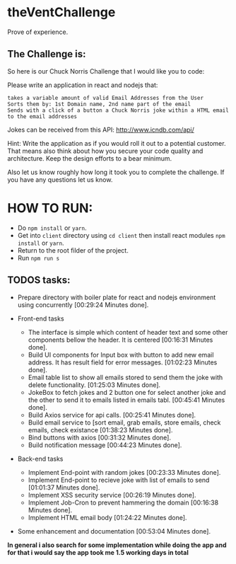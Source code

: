 # theVentChallenge

Prove of experience.

## The Challenge is:

So here is our Chuck Norris Challenge that I would like you to code:

Please write an application in react and nodejs that:

    takes a variable amount of valid Email Addresses from the User
    Sorts them by: 1st Domain name, 2nd name part of the email
    Sends with a click of a button a Chuck Norris joke within a HTML email to the email addresses

Jokes can be received from this API: http://www.icndb.com/api/

Hint: Write the application as if you would roll it out to a potential customer. That means also think about how you secure your code quality and architecture. Keep the design efforts to a bear minimum.

Also let us know roughly how long it took you to complete the challenge.
If you have any questions let us know.

# HOW TO RUN:

- Do `npm install` or `yarn`.
- Get into `client` directory using `cd client` then install react modules `npm install` or `yarn`.
- Return to the root filder of the project.
- Run `npm run s`

## TODOS tasks:

- Prepare directory with boiler plate for react and nodejs environment using concurrently [00:29:24 Minutes done].
- Front-end tasks

  - The interface is simple which content of header text and some other components bellow the header. It is centered [00:16:31 Minutes done].
  - Build UI components for Input box with button to add new email address. It has result field for error messages. [01:02:23 Minutes done].
  - Email table list to show all emails stored to send them the joke with delete functionality. [01:25:03 Minutes done].
  - JokeBox to fetch jokes and 2 button one for select another joke and the other to send it to emails listed in emails tabl. [00:45:41 Minutes done].
  - Build Axios service for api calls. [00:25:41 Minutes done].
  - Build email service to [sort email, grab emails, store emails, check emails, check existance [01:38:23 Minutes done].
  - Bind buttons with axios [00:31:32 Minutes done].
  - Build notification message [00:44:23 Minutes done].

- Back-end tasks

  - Implement End-point with random jokes [00:23:33 Minutes done].
  - Implement End-point to recieve joke with list of emails to send [01:01:37 Minutes done].
  - Implement XSS security service [00:26:19 Minutes done].
  - Implement Job-Cron to prevent hammering the domain [00:16:38 Minutes done].
  - Implement HTML email body [01:24:22 Minutes done].

- Some enhancement and documentation [00:53:04 Minutes done].

**In general i also search for some implementation while doing the app and for that i would say the app took me 1.5 working days in total**
